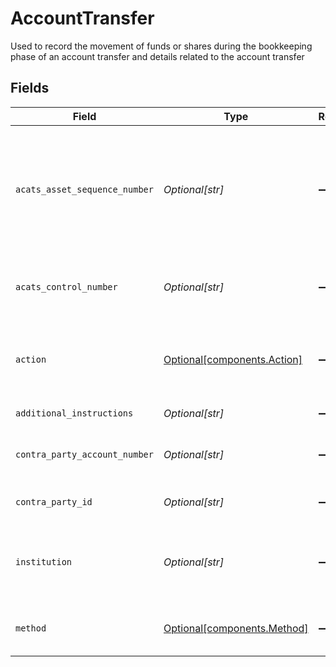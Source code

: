 # AccountTransfer

Used to record the movement of funds or shares during the bookkeeping phase of an account transfer and details related to the account transfer


## Fields

| Field                                                                                 | Type                                                                                  | Required                                                                              | Description                                                                           | Example                                                                               |
| ------------------------------------------------------------------------------------- | ------------------------------------------------------------------------------------- | ------------------------------------------------------------------------------------- | ------------------------------------------------------------------------------------- | ------------------------------------------------------------------------------------- |
| `acats_asset_sequence_number`                                                         | *Optional[str]*                                                                       | :heavy_minus_sign:                                                                    | sequence number assigned by the DTCC ACATS transfer system for each asset transferred | 20240424178509                                                                        |
| `acats_control_number`                                                                | *Optional[str]*                                                                       | :heavy_minus_sign:                                                                    | the unique transfer Identifier assigned by NSCC                                       | 20240360002172                                                                        |
| `action`                                                                              | [Optional[components.Action]](../../models/components/action.md)                      | :heavy_minus_sign:                                                                    | Indicates whether the account transfer is incoming or outgoing                        | INCOMING                                                                              |
| `additional_instructions`                                                             | *Optional[str]*                                                                       | :heavy_minus_sign:                                                                    | Free form text field                                                                  | Account Transfer instruction                                                          |
| `contra_party_account_number`                                                         | *Optional[str]*                                                                       | :heavy_minus_sign:                                                                    | account number at the contra firm                                                     | DBtvTOGIqBu5Pmz9Y14laM6G5jWTACMvwCV22nLYteo                                           |
| `contra_party_id`                                                                     | *Optional[str]*                                                                       | :heavy_minus_sign:                                                                    | contra party identifier                                                               | 9999                                                                                  |
| `institution`                                                                         | *Optional[str]*                                                                       | :heavy_minus_sign:                                                                    | Contra party institution for the account transfer                                     | Schwab                                                                                |
| `method`                                                                              | [Optional[components.Method]](../../models/components/method.md)                      | :heavy_minus_sign:                                                                    | the method used for the account transfer                                              | ACATS                                                                                 |